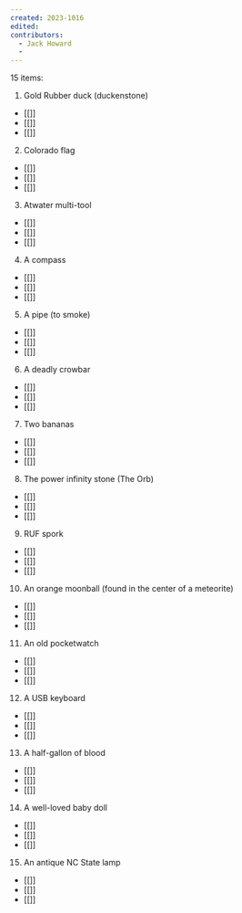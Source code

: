 ```yaml
---
created: 2023-1016
edited:
contributors:
  - Jack Howard
  - 
---
```


15 items: 
1. Gold Rubber duck (duckenstone)
- [[]]
- [[]]
- [[]]
2. Colorado flag
- [[]]
- [[]]
- [[]]
3. Atwater multi-tool
- [[]]
- [[]]
- [[]]
4. A compass
- [[]]
- [[]]
- [[]]
5. A pipe (to smoke)
- [[]]
- [[]]
- [[]]
6. A deadly crowbar
- [[]]
- [[]]
- [[]]
7. Two bananas
- [[]]
- [[]]
- [[]]
8. The power infinity stone (The Orb)
- [[]]
- [[]]
- [[]]
9. RUF spork
- [[]]
- [[]]
- [[]]
10. An orange moonball (found in the center of a meteorite)
- [[]]
- [[]]
- [[]]
11. An old pocketwatch
- [[]]
- [[]]
- [[]]
12. A USB keyboard
- [[]]
- [[]]
- [[]]
13. A half-gallon of blood
- [[]]
- [[]]
- [[]]
14. A well-loved baby doll
- [[]]
- [[]]
- [[]]
15. An antique NC State lamp
- [[]]
- [[]]
- [[]]

